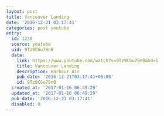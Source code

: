```yaml
---
layout: post
title: Vancouver Landing
date: '2016-12-21 03:17:41'
categories: post youtube
entry:
  id: 1238
  source: youtube
  uid: 9Tz9CGu79n0
  data:
    link: https://www.youtube.com/watch?v=9Tz9CGu79n0&hd=1
    title: Vancouver Landing
    description: Harbour Air
    pub_date: '2016-12-21T03:17:41+00:00'
    id: 9Tz9CGu79n0
  created_at: '2017-01-16 06:49:29'
  updated_at: '2017-01-16 06:49:29'
  pub_date: '2016-12-21 03:17:41'
  disabled: 0
---
```

